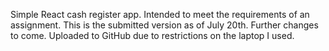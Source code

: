 Simple React cash register app. Intended to meet the requirements of an assignment. This is the submitted version as of July 20th. Further changes to come. Uploaded to GitHub due to restrictions on the laptop I used.
